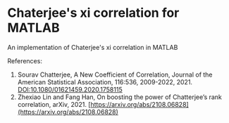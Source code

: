 # Chaterjee's xi correlation for MATLAB
An implementation of Chaterjee's xi correlation in MATLAB

References:
1. Sourav Chatterjee, A New Coefficient of Correlation, Journal of the American Statistical Association, 116:536, 2009-2022, 2021. [DOI:10.1080/01621459.2020.1758115](https://doi.org/10.1080/01621459.2020.1758115)
2. Zhexiao Lin and Fang Han, On boosting the power of Chatterjee’s rank correlation, arXiv, 2021. [https://arxiv.org/abs/2108.06828](https://arxiv.org/abs/2108.06828)
